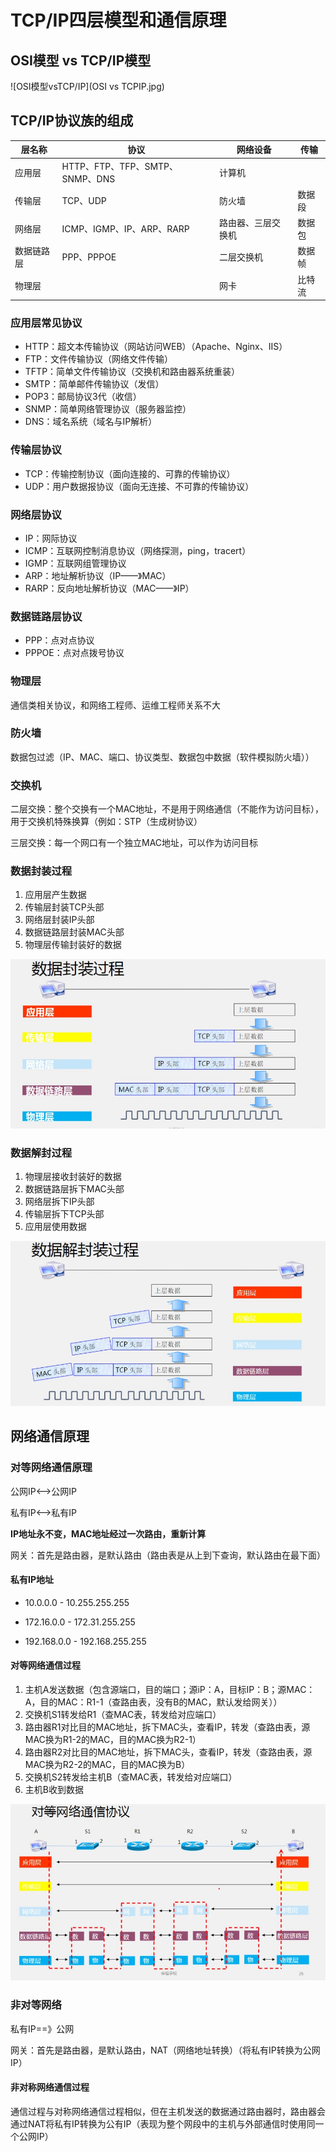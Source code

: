 #  TCP/IP四层模型和通信原理

## OSI模型 vs TCP/IP模型

![OSI模型vsTCP/IP](OSI vs TCPIP.jpg)

## TCP/IP协议族的组成

| 层名称     | 协议                            | 网络设备           | 传输   |
| ---------- | ------------------------------- | ------------------ | ------ |
| 应用层     | HTTP、FTP、TFP、SMTP、SNMP、DNS | 计算机             |        |
| 传输层     | TCP、UDP                        | 防火墙             | 数据段 |
| 网络层     | ICMP、IGMP、IP、ARP、RARP       | 路由器、三层交换机 | 数据包 |
| 数据链路层 | PPP、PPPOE                      | 二层交换机         | 数据帧 |
| 物理层     |                                 | 网卡               | 比特流 |

### 应用层常见协议

*   HTTP：超文本传输协议（网站访问WEB）（Apache、Nginx、IIS）
*   FTP：文件传输协议（网络文件传输）
*   TFTP：简单文件传输协议（交换机和路由器系统重装）
*   SMTP：简单邮件传输协议（发信）
*   POP3：邮局协议3代（收信）
*   SNMP：简单网络管理协议（服务器监控）
*   DNS：域名系统（域名与IP解析）

### 传输层协议

*   TCP：传输控制协议（面向连接的、可靠的传输协议）
*   UDP：用户数据报协议（面向无连接、不可靠的传输协议）

### 网络层协议

*   IP：网际协议
*   ICMP：互联网控制消息协议（网络探测，ping，tracert）
*   IGMP：互联网组管理协议
*   ARP：地址解析协议（IP——》MAC）
*   RARP：反向地址解析协议（MAC——》IP）

### 数据链路层协议

*   PPP：点对点协议
*   PPPOE：点对点拨号协议

### 物理层

通信类相关协议，和网络工程师、运维工程师关系不大

### 防火墙

数据包过滤（IP、MAC、端口、协议类型、数据包中数据（软件模拟防火墙））

### 交换机

二层交换：整个交换有一个MAC地址，不是用于网络通信（不能作为访问目标），用于交换机特殊换算（例如：STP（生成树协议）

三层交换：每一个网口有一个独立MAC地址，可以作为访问目标

### 数据封装过程

1.  应用层产生数据
2.  传输层封装TCP头部
3.  网络层封装IP头部
4.  数据链路层封装MAC头部
5.  物理层传输封装好的数据

![数据封装过程](数据封装过程.jpg)

### 数据解封过程

1.  物理层接收封装好的数据
2.  数据链路层拆下MAC头部
3.  网络层拆下IP头部
4.  传输层拆下TCP头部
5.  应用层使用数据

![数据解封过程](数据解封过程.jpg)

## 网络通信原理

### 对等网络通信原理

公网IP<——>公网IP

私有IP<——>私有IP

**IP地址永不变，MAC地址经过一次路由，重新计算**

网关：首先是路由器，是默认路由（路由表是从上到下查询，默认路由在最下面）

#### 私有IP地址

*   10.0.0.0 - 10.255.255.255

*   172.16.0.0 - 172.31.255.255

*   192.168.0.0 - 192.168.255.255

#### 对等网络通信过程

1.  主机A发送数据（包含源端口，目的端口；源iP：A，目标IP：B；源MAC：A，目的MAC：R1-1（查路由表，没有B的MAC，默认发给网关））
2.  交换机S1转发给R1（查MAC表，转发给对应端口）
3.  路由器R1对比目的MAC地址，拆下MAC头，查看IP，转发（查路由表，源MAC换为R1-2的MAC，目的MAC换为R2-1）
4.  路由器R2对比目的MAC地址，拆下MAC头，查看IP，转发（查路由表，源MAC换为R2-2的MAC，目的MAC换为B）
5.  交换机S2转发给主机B（查MAC表，转发给对应端口）
6.  主机B收到数据

![对等网络通信协议](对等网络通信.jpg)

### 非对等网络

私有IP==》公网

网关：首先是路由器，是默认路由，NAT（网络地址转换）（将私有IP转换为公网IP）

#### 非对称网络通信过程

通信过程与对称网络通信过程相似，但在主机发送的数据通过路由器时，路由器会通过NAT将私有IP转换为公有IP（表现为整个网段中的主机与外部通信时使用同一个公网IP）